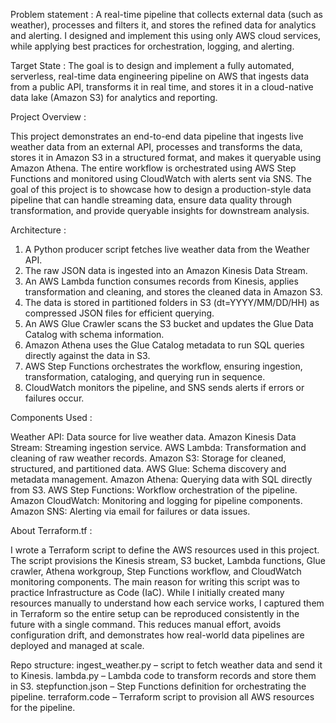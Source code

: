 Problem statement :
A real-time pipeline that collects external data (such as weather), processes and filters it, and stores the refined data for analytics and alerting.
I designed and implement this using only AWS cloud services, while applying best practices for orchestration, logging, and alerting.

Target State :
The goal is to design and implement a fully automated, serverless, real-time data engineering pipeline on AWS that ingests data from a public API, transforms it in real time, and stores it in a cloud-native data lake (Amazon S3) for analytics and reporting.

Project Overview : 

This project demonstrates an end-to-end data pipeline that ingests live weather data from an external API, processes and transforms the data, stores it in Amazon S3 in a structured format, and makes it queryable using Amazon Athena. The entire workflow is orchestrated using AWS Step Functions and monitored using CloudWatch with alerts sent via SNS.
The goal of this project is to showcase how to design a production-style data pipeline that can handle streaming data, ensure data quality through transformation, and provide queryable insights for downstream analysis.

Architecture :

1. A Python producer script fetches live weather data from the Weather API.
2. The raw JSON data is ingested into an Amazon Kinesis Data Stream.
3. An AWS Lambda function consumes records from Kinesis, applies transformation and cleaning, and stores the cleaned data in Amazon S3.
4. The data is stored in partitioned folders in S3 (dt=YYYY/MM/DD/HH) as compressed JSON files for efficient querying.
5. An AWS Glue Crawler scans the S3 bucket and updates the Glue Data Catalog with schema information.
6. Amazon Athena uses the Glue Catalog metadata to run SQL queries directly against the data in S3.
7. AWS Step Functions orchestrates the workflow, ensuring ingestion, transformation, cataloging, and querying run in sequence.
8. CloudWatch monitors the pipeline, and SNS sends alerts if errors or failures occur.

Components Used :

Weather API: Data source for live weather data.
Amazon Kinesis Data Stream: Streaming ingestion service.
AWS Lambda: Transformation and cleaning of raw weather records.
Amazon S3: Storage for cleaned, structured, and partitioned data.
AWS Glue: Schema discovery and metadata management.
Amazon Athena: Querying data with SQL directly from S3.
AWS Step Functions: Workflow orchestration of the pipeline.
Amazon CloudWatch: Monitoring and logging for pipeline components.
Amazon SNS: Alerting via email for failures or data issues.

About Terraform.tf :

I wrote a Terraform script to define the AWS resources used in this project. The script provisions the Kinesis stream, S3 bucket, Lambda functions, Glue crawler, Athena workgroup, Step Functions workflow, and CloudWatch monitoring components. The main reason for writing this script was to practice Infrastructure as Code (IaC). While I initially created many resources manually to understand how each service works, I captured them in Terraform so the entire setup can be reproduced consistently in the future with a single command. This reduces manual effort, avoids configuration drift, and demonstrates how real-world data pipelines are deployed and managed at scale.

Repo structure:
ingest_weather.py – script to fetch weather data and send it to Kinesis.
lambda.py – Lambda code to transform records and store them in S3.
stepfunction.json – Step Functions definition for orchestrating the pipeline.
terraform.code – Terraform script to provision all AWS resources for the pipeline.
